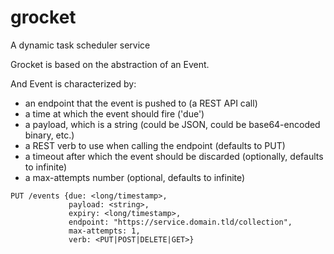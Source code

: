 # grocket

A dynamic task scheduler service

Grocket is based on the abstraction of an Event.

And Event is characterized by:

* an endpoint that the event is pushed to (a REST API call)
* a time at which the event should fire ('due')
* a payload, which is a string (could be JSON, could be base64-encoded binary, etc.)
* a REST verb to use when calling the endpoint (defaults to PUT)
* a timeout after which the event should be discarded (optionally, defaults to infinite)
* a max-attempts number (optional, defaults to infinite)

````
PUT /events {due: <long/timestamp>,
             payload: <string>,
             expiry: <long/timestamp>,
             endpoint: "https://service.domain.tld/collection",
             max-attempts: 1,
             verb: <PUT|POST|DELETE|GET>}
````
